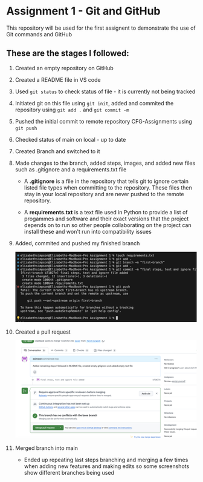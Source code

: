 # Assignment 1 - Git and GitHub

This repository will be used for the first assignent to demonstrate the use of Git commands and GitHub

## These are the stages I followed:

1. Created an empty repository on GitHub
2. Created a README file in VS code
3. Used `git status` to check status of file - it is currently not being tracked

4. Initiated git on this file using `git init`, added and commited the repository using `git add .` and `git commit -m`
5. Pushed the initial commit to remote repository CFG-Assignments using `git push`
6. Checked status of main on local - up to date
7. Created Branch and switched to it

8. Made changes to the branch, added steps, images, and added new files such as .gitignore and a requirements.txt file

   - A **.gitignore** is a file in the repository that tells git to ignore certain listed file types when committing to the repository.
     These files then stay in your local repository and are never pushed to the remote repository.

   - A **requirements.txt** is a text file used in Python to provide a list of progammes and software and their exact versions that the project depends on to run so other people collaborating on the project can install these and won't run into compatibility issues

9. Added, commited and pushed my finished branch

   ![Screenshot of adding and committing branch](img/addcommitbranch.png)

10. Created a pull request

    ![Screenshot of merge request on Git Hub](img/pullreq.png)

11. Merged branch into main
    - Ended up repeating last steps branching and merging a few times when adding new features and making edits so some screenshots show different branches being used
